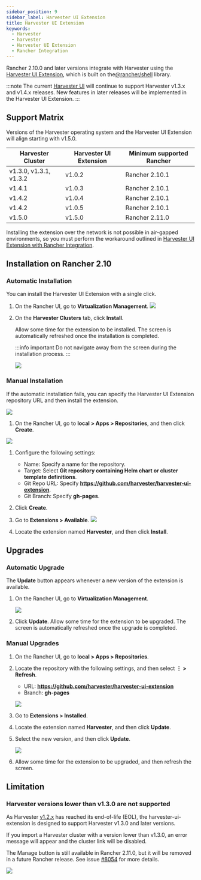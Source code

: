 ```yaml
---
sidebar_position: 9
sidebar_label: Harvester UI Extension
title: Harvester UI Extension
keywords:
  - Harvester
  - harvester
  - Harvester UI Extension
  - Rancher Integration
---
```


<head>
  <link rel="canonical" href="https://docs.harvesterhci.io/v1.4/rancher/rancher-integration"/>
</head>


Rancher 2.10.0 and later versions integrate with Harvester using the [Harvester UI Extension](https://github.com/harvester/harvester-ui-extension), which is built on the[@rancher/shell](https://www.npmjs.com/package/@rancher/shell) library.

:::note
The current [Harvester UI](https://github.com/harvester/dashboard) will continue to support Harvester v1.3.x and v1.4.x releases. New features in later releases will be implemented in the Harvester UI Extension.
:::



## Support Matrix

Versions of the Harvester operating system and the Harvester UI Extension will align starting with v1.5.0.


| Harvester Cluster         | Harvester UI Extension          | Minimum supported Rancher  |
| --------------------------| ------------------------------- | ------------------------   |
| v1.3.0, v1.3.1,  v1.3.2   | v1.0.2                          | Rancher 2.10.1             |
| v1.4.1                    | v1.0.3                          | Rancher 2.10.1             |
| v1.4.2                    | v1.0.4                          | Rancher 2.10.1             |
| v1.4.2                    | v1.0.5                          | Rancher 2.10.1             |
| v1.5.0                    | v1.5.0                          | Rancher 2.11.0             |

Installing the extension over the network is not possible in air-gapped environments, so you must perform the workaround outlined in [Harvester UI Extension with Rancher Integration](/v1.5/airgap#harvester-ui-extension-with-rancher-integration).

## Installation on Rancher 2.10

### Automatic Installation

You can install the Harvester UI Extension with a single click.

1. On the Rancher UI, go to **Virtualization Management**.
    ![](/img/v1.5/rancher/auto-install-ui-extension.png)

1. On the **Harvester Clusters** tab, click **Install**.
  
    Allow some time for the extension to be installed. The screen is automatically refreshed once the installation is completed.

    :::info important
    Do not navigate away from the screen during the installation process.
    :::

    ![](/img/v1.5/rancher/auto-install-ui-extension.png)


### Manual Installation
If the automatic installation fails, you can specify the Harvester UI Extension repository URL and then install the extension.

![](/img/v1.5/rancher/ui-extension-install-failed.png)

1. On the Rancher UI, go to **local > Apps > Repositories**, and then click **Create**.

  ![](/img/v1.5/rancher/ui-extension-app-repository-setup.png)

1. Configure the following settings:
    - Name: Specify a name for the repository.
    - Target: Select **Git repository containing Helm chart or cluster template definitions**.
    - Git Repo URL: Specify **https://github.com/harvester/harvester-ui-extension**.
    - Git Branch: Specify **gh-pages**.

2. Click **Create**.

3. Go to **Extensions > Available**.
  ![](/img/v1.5/rancher/ui-extension-available-tab.png)

4. Locate the extension named **Harvester**, and then click **Install**.


## Upgrades

### Automatic Upgrade

The **Update** button appears whenever a new version of the extension is available.

1. On the Rancher UI, go to **Virtualization Management**.

    ![](/img/v1.5/rancher/ui-extension-update.png)

1. Click **Update**.
    Allow some time for the extension to be upgraded. The screen is automatically refreshed once the upgrade is completed.

### Manual Upgrades

1. On the Rancher UI, go to **local > Apps > Repositories**.

1. Locate the repository with the following settings, and then select **⋮ > Refresh**.

    - URL: **https://github.com/harvester/harvester-ui-extension**
    - Branch: **gh-pages**

    ![](/img/v1.4/upgrade/rancher-2.10.1-repository-page.png)

1. Go to **Extensions > Installed**.

1. Locate the extension named **Harvester**, and then click **Update**.

1. Select the new version, and then click **Update**.

    ![](/img/v1.4/upgrade/update-harvester-ui-extension-modal.png)

1. Allow some time for the extension to be upgraded, and then refresh the screen.

## Limitation

### Harvester versions lower than v1.3.0 are not supported

As Harvester [v1.2.x](https://www.suse.com/suse-harvester/support-matrix/all-supported-versions/harvester-v1-2-x/) has reached its end-of-life (EOL), the harvester-ui-extension is designed to support Harvester v1.3.0 and later versions.

If you import a Harvester cluster with a version lower than v1.3.0, an error message will appear and the cluster link will be disabled.

The Manage button is still available in Rancher 2.11.0, but it will be removed in a future Rancher release. See issue [#8054](https://github.com/harvester/harvester/issues/8054) for more details.

  ![](/img/v1.5/rancher/ui-extension-import-121harvester.png)
